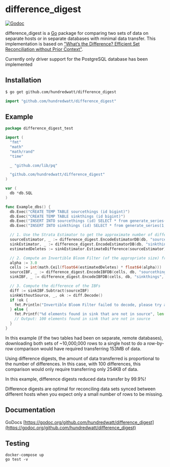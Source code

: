 # difference_digest

[![Godoc](https://img.shields.io/badge/godoc-reference-blue.svg?style=flat)](https://godoc.org/github.com/hundredwatt/difference_digest)

difference_digest is a [Go](https://golang.org) package for comparing two sets of data on separate hosts or in separate databases with minimal data transfer. This implementation is based on ["What’s the Difference?
Efficient Set Reconciliation without Prior Context"](https://www.ics.uci.edu/~eppstein/pubs/EppGooUye-SIGCOMM-11.pdf).


Currently only driver support for the PostgreSQL database has been implemented

## Installation
```bash
$ go get github.com/hundredwatt/difference_digest
```

```go
import "github.com/hundredwatt/difference_digest"
```

## Example

```go
package difference_digest_test

import (
  "fmt"
  "math"
  "math/rand"
  "time"

  _ "github.com/lib/pq"

  "github.com/hundredwatt/difference_digest"
)

var (
  db *db.SQL
)

func Example_dbs() {
  db.Exec("CREATE TEMP TABLE sourcethings (id bigint)")
  db.Exec("CREATE TEMP TABLE sinkthings (id bigint)")
  db.Exec("INSERT INTO sourcethings (id) SELECT * from generate_series(1,9999900)") // 100 items missing out of 10,000,000
  db.Exec("INSERT INTO sinkthings (id) SELECT * from generate_series(1,10000000)")

  // 1. Use the Strata Estimator to get the approximate number of differences between the two tables
  sourceEstimator, _ := difference_digest.EncodeEstimatorDB(db, "sourcethings", "id")
  sinkEstimator, _ := difference_digest.EncodeEstimatorDB(db, "sinkthings", "id")
  estimatedDeletes := sinkEstimator.EstimateDifference(sourceEstimator)

  // 2. Compute an Invertible Bloom Filter (of the appropriate size) from each source
  alpha := 3.0
  cells := int(math.Ceil(float64(estimatedDeletes) * float64(alpha)))
  sourceIBF, _ := difference_digest.EncodeIBFDB(cells, db, "sourcethings", "id")
  sinkIBF, _ := difference_digest.EncodeIBFDB(cells, db, "sinkthings", "id")

  // 3. Compute the difference of the IBFs
  diff := sinkIBF.Subtract(sourceIBF)
  sinkWithoutSource, _, ok := diff.Decode()
  if !ok {
    fmt.Println("Invertible Bloom Filter failed to decode, please try again")
  } else {
    fmt.Printf("%d elements found in sink that are not in source", len(sinkWithoutSource))
    // Output: 100 elements found in sink that are not in source
  }
}
```

In this example (if the two tables had been on separate, remote databases), downloading both sets of ~10,000,000 rows to a single host to do a row-by-row comparison would have required transferring 153MB of data.

Using difference digests, the amount of data transferred is proportional to the number of differences. In this case, with 100 differences, this comparison would only require transferring only 254KB of data.

In this example, difference digests reduced data transfer by 99.9%!

Difference digests are optimal for reconciling data sets synced between different hosts when you expect only a small number of rows to be missing.

## Documentation

GoDocs [https://godoc.org/github.com/hundredwatt/difference_digest](https://godoc.org/github.com/hundredwatt/difference_digest)

## Testing

```
docker-compose up
go test -v
```